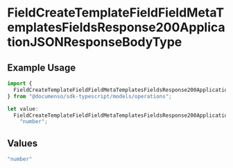 # FieldCreateTemplateFieldFieldMetaTemplatesFieldsResponse200ApplicationJSONResponseBodyType

## Example Usage

```typescript
import {
  FieldCreateTemplateFieldFieldMetaTemplatesFieldsResponse200ApplicationJSONResponseBodyType,
} from "@documenso/sdk-typescript/models/operations";

let value:
  FieldCreateTemplateFieldFieldMetaTemplatesFieldsResponse200ApplicationJSONResponseBodyType =
    "number";
```

## Values

```typescript
"number"
```